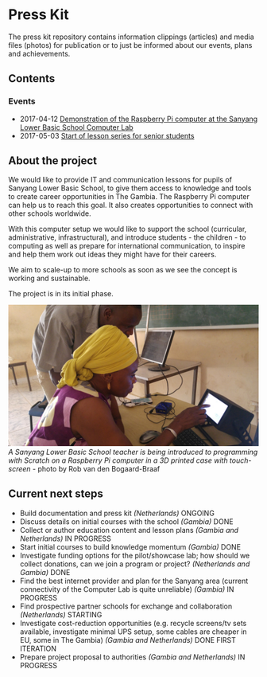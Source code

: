 # Press Kit

The press kit repository contains information clippings (articles) and media files (photos) for publication or to just be informed about our events, plans and achievements.


## Contents

### Events

- 2017-04-12 [Demonstration of the Raspberry Pi computer at the Sanyang Lower Basic School Computer Lab](20170412-sanyang-computer-lab-raspberrypi-demonstration)
- 2017-05-03 [Start of lesson series for senior students](20170503-start-of-lesson-series)

## About the project

We would like to provide IT and communication lessons for pupils of Sanyang Lower Basic School,
to give them access to knowledge and tools to create career opportunities in The Gambia.
The Raspberry Pi computer can help us to reach this goal. It also creates opportunities to
connect with other schools worldwide.

With this computer setup we would like to support the school (curricular, administrative,
infrastructural), and introduce students - the children - to computing as well as prepare
for international communication, to inspire and help them work out ideas they might
have for their careers.

We aim to scale-up to more schools as soon as we see the concept is working and sustainable.

The project is in its initial phase.

![A Sanyang Lower Basic School teacher is being introduced to programming with Sratch on a Raspberry Pi computer in a 3D printed case with touch-screen - photo by Rob van den Bogaard-Braaf](media/20170411_135732_web.jpg)
*A Sanyang Lower Basic School teacher is being introduced to programming with Scratch on a Raspberry Pi computer in a 3D printed case with touch-screen* - photo by Rob van den Bogaard-Braaf

## Current next steps

- Build documentation and press kit *(Netherlands)* ONGOING
- Discuss details on initial courses with the school *(Gambia)* DONE
- Collect or author education content and lesson plans *(Gambia and Netherlands)* IN PROGRESS
- Start initial courses to build knowledge momentum *(Gambia)* DONE
- Investigate funding options for the pilot/showcase lab; how should we collect donations, can we join a program or project? *(Netherlands and Gambia)* DONE
- Find the best internet provider and plan for the Sanyang area (current connectivity of the Computer Lab is quite unreliable) *(Gambia)* IN PROGRESS
- Find prospective partner schools for exchange and collaboration *(Netherlands)* STARTING
- Investigate cost-reduction opportunities (e.g. recycle screens/tv sets available, investigate minimal UPS setup, some cables are cheaper in EU, some in The Gambia) *(Gambia and Netherlands)* DONE FIRST ITERATION
- Prepare project proposal to authorities *(Gambia and Netherlands)* IN PROGRESS
